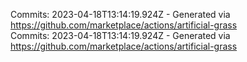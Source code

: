 Commits: 2023-04-18T13:14:19.924Z - Generated via https://github.com/marketplace/actions/artificial-grass
<br>
Commits: 2023-04-18T13:14:19.924Z - Generated via https://github.com/marketplace/actions/artificial-grass
<br>
